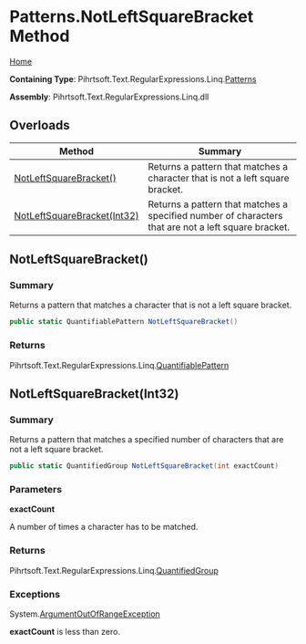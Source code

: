 # Patterns\.NotLeftSquareBracket Method

[Home](../../../../../../README.md)

**Containing Type**: Pihrtsoft\.Text\.RegularExpressions\.Linq\.[Patterns](../README.md)

**Assembly**: Pihrtsoft\.Text\.RegularExpressions\.Linq\.dll

## Overloads

| Method | Summary |
| ------ | ------- |
| [NotLeftSquareBracket()](#Pihrtsoft_Text_RegularExpressions_Linq_Patterns_NotLeftSquareBracket) | Returns a pattern that matches a character that is not a left square bracket\. |
| [NotLeftSquareBracket(Int32)](#Pihrtsoft_Text_RegularExpressions_Linq_Patterns_NotLeftSquareBracket_System_Int32_) | Returns a pattern that matches a specified number of characters that are not a left square bracket\. |

## NotLeftSquareBracket\(\) <a name="Pihrtsoft_Text_RegularExpressions_Linq_Patterns_NotLeftSquareBracket"></a>

### Summary

Returns a pattern that matches a character that is not a left square bracket\.

```csharp
public static QuantifiablePattern NotLeftSquareBracket()
```

### Returns

Pihrtsoft\.Text\.RegularExpressions\.Linq\.[QuantifiablePattern](../../QuantifiablePattern/README.md)

## NotLeftSquareBracket\(Int32\) <a name="Pihrtsoft_Text_RegularExpressions_Linq_Patterns_NotLeftSquareBracket_System_Int32_"></a>

### Summary

Returns a pattern that matches a specified number of characters that are not a left square bracket\.

```csharp
public static QuantifiedGroup NotLeftSquareBracket(int exactCount)
```

### Parameters

**exactCount**

A number of times a character has to be matched\.

### Returns

Pihrtsoft\.Text\.RegularExpressions\.Linq\.[QuantifiedGroup](../../QuantifiedGroup/README.md)

### Exceptions

System\.[ArgumentOutOfRangeException](https://docs.microsoft.com/en-us/dotnet/api/system.argumentoutofrangeexception)

**exactCount** is less than zero\.

